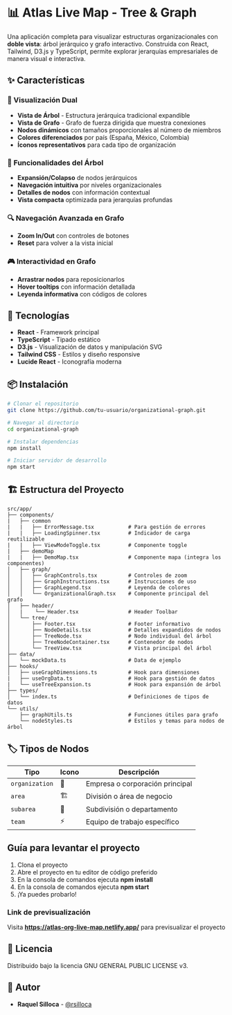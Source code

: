# 📊 Atlas Live Map - Tree & Graph

Una aplicación completa para visualizar estructuras organizacionales con **doble vista**: árbol jerárquico y grafo interactivo. Construida con React, Tailwind, D3.js y TypeScript, permite explorar jerarquías empresariales de manera visual e interactiva.

## ✨ Características

### 🎯 Visualización Dual
- **Vista de Árbol** - Estructura jerárquica tradicional expandible
- **Vista de Grafo** - Grafo de fuerza dirigida que muestra conexiones
- **Nodos dinámicos** con tamaños proporcionales al número de miembros
- **Colores diferenciados** por país (España, México, Colombia)
- **Íconos representativos** para cada tipo de organización

### 🌳 Funcionalidades del Árbol
- **Expansión/Colapso** de nodos jerárquicos
- **Navegación intuitiva** por niveles organizacionales
- **Detalles de nodos** con información contextual
- **Vista compacta** optimizada para jerarquías profundas

### 🔍 Navegación Avanzada en Grafo
- **Zoom In/Out** con controles de botones
- **Reset** para volver a la vista inicial

### 🎮 Interactividad en Grafo
- **Arrastrar nodos** para reposicionarlos
- **Hover tooltips** con información detallada
- **Leyenda informativa** con códigos de colores

## 🚀 Tecnologías

- **React** - Framework principal
- **TypeScript** - Tipado estático
- **D3.js** - Visualización de datos y manipulación SVG
- **Tailwind CSS** - Estilos y diseño responsive
- **Lucide React** - Iconografía moderna

## 📦 Instalación

```bash
# Clonar el repositorio
git clone https://github.com/tu-usuario/organizational-graph.git

# Navegar al directorio
cd organizational-graph

# Instalar dependencias
npm install

# Iniciar servidor de desarrollo
npm start
```

## 🏗️ Estructura del Proyecto

```
src/app/
├── components/
|   ├── common
|   |   ├── ErrorMessage.tsx           # Para gestión de errores
|   |   ├── LoadingSpinner.tsx         # Indicador de carga reutilizable
|   |   ├── ViewModeToggle.tsx         # Componente toggle
|   ├── demoMap
|   |   ├── DemoMap.tsx                # Componente mapa (integra los componentes)
│   ├── graph/
│   │   ├── GraphControls.tsx          # Controles de zoom
│   │   ├── GraphInstructions.tsx      # Instrucciones de uso
│   │   ├── GraphLegend.tsx            # Leyenda de colores
│   │   └── OrganizationalGraph.tsx    # Componente principal del grafo
│   ├── header/
│   |    └── Header.tsx                # Header Toolbar
│   └── tree/
│       ├── Footer.tsx                 # Footer informativo
│       ├── NodeDetails.tsx            # Detalles expandidos de nodos
│       ├── TreeNode.tsx               # Nodo individual del árbol
│       ├── TreeNodeContainer.tsx      # Contenedor de nodos
│       └── TreeView.tsx               # Vista principal del árbol
├── data/
│   └── mockData.ts                    # Data de ejemplo
├── hooks/
│   ├── useGraphDimensions.ts          # Hook para dimensiones
|   ├── useOrgData.ts                  # Hook para gestión de datos
|   └── useTreeExpansion.ts            # Hook para expansión de árbol
├── types/
│   └── index.ts                       # Definiciones de tipos de datos
└── utils/
    ├── graphUtils.ts                  # Funciones útiles para grafo
    └── nodeStyles.ts                  # Estilos y temas para nodos de árbol
```

## 🏷️ Tipos de Nodos

| Tipo | Icono | Descripción |
|------|-------|-------------|
| `organization` | 🏢 | Empresa o corporación principal |
| `area` | 🏗️ | División o área de negocio |
| `subarea` | 👥 | Subdivisión o departamento |
| `team` | ⚡ | Equipo de trabajo específico |

## Guía para levantar el proyecto

1. Clona el proyecto
2. Abre el proyecto en tu editor de código preferido
3. En la consola de comandos ejecuta **npm install**
4. En la consola de comandos ejecuta **npm start**
5. ¡Ya puedes probarlo!

### Link de previsualización

Visita **https://atlas-org-live-map.netlify.app/** para previsualizar el proyecto

## 📄 Licencia

Distribuido bajo la licencia GNU GENERAL PUBLIC LICENSE v3.

## 👥 Autor

- **Raquel Silloca** - [@rsilloca](https://github.com/rsilloca)